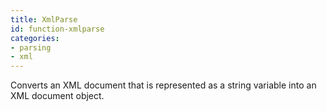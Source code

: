 ```yaml
---
title: XmlParse
id: function-xmlparse
categories:
- parsing
- xml
---
```


Converts an XML document that is represented as a string variable into an XML document object.
